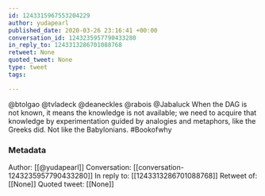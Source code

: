 ```yaml
---
id: 1243315967553204229
author: yudapearl
published_date: 2020-03-26 23:16:41 +00:00
conversation_id: 1243235957790433280
in_reply_to: 1243313286701088768
retweet: None
quoted_tweet: None
type: tweet
tags:

---
```


@btolgao @tvladeck @deaneckles @rabois @Jabaluck When the DAG is not known, it means the knowledge is not available; we need to acquire that knowledge by experimentation guided by analogies and metaphors, like the Greeks did. Not like the Babylonians. #Bookofwhy

### Metadata

Author: [[@yudapearl]]
Conversation: [[conversation-1243235957790433280]]
In reply to: [[1243313286701088768]]
Retweet of: [[None]]
Quoted tweet: [[None]]

